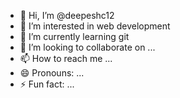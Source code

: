 - 👋 Hi, I’m @deepeshc12
- 👀 I’m interested in web development 
- 🌱 I’m currently learning git
- 💞️ I’m looking to collaborate on ...
- 📫 How to reach me ...
- 😄 Pronouns: ...
- ⚡ Fun fact: ...

<!---
deepeshc12/deepeshc12 is a ✨ special ✨ repository because its `README.md` (this file) appears on your GitHub profile.
You can click the Preview link to take a look at your changes.
--->
